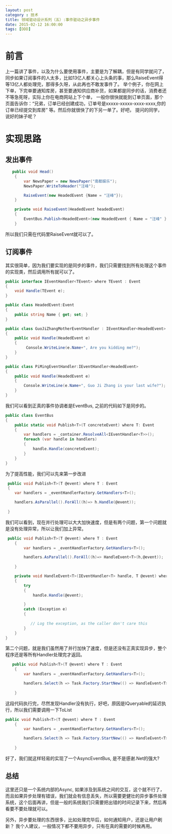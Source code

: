 ```yaml
---
layout: post
category : 技术
title: 领域驱动设计系列（五）:事件驱动之异步事件
date: 2015-02-12 16:00:00
tags: [DDD]
---
```



# 前言

上一篇讲了事件，以及为什么要使用事件，主要是为了解耦，但是有同学就问了，同步如果订阅事件的人太多，比如13亿人都关心上头条的事，那么RaiseEvent得等13亿人都处理完，那得多久呀，从此再也不敢发事件了。
举个例子，你在网上下单，下完单要通知库房，甚至要通知供应商补货，如果都是同步的话，消费者还不等急死呀，实际上你在电商网站上下个单， 一般你很快就能到订单页面，那个页面告诉你：“兄弟，订单已经创建成功，订单号是xxxxx-xxxxx-xxxx-xxxx,你的订单已经提交到库房” 等。然后你就很快了的下另一单了。好吧，
提问的同学，说好的妹子呢？

# 实现思路

## 发出事件


```c#
   public void Head()
    {
        var NewsPaper = new NewsPaper("南都娱乐");
        NewsPaper.WriteToHeader("汪峰");

        RaiseEvent(new HeadedEvent {Name = "汪峰"});
    }

	private void RaiseEvent(HeadedEvent headedEvent)
    {
        EventBus.Publish<HeadedEvent>(new HeadedEvent { Name = "汪峰" });
    }
```

所以我们只需在代码里RaiseEvent就可以了。


## 订阅事件

其实很简单，因为我们要实现的是同步的事件，我们只需要找到所有处理这个事件的实现类，然后调用所有就可以了。 

```c#
public interface IEventHandler<TEvent> where TEvent : Event
{
    void Handle(TEvent e);
}

public class HeadedEvent:Event
{
    public string Name { get; set; }
}

public class GuoJiZhangMotherEventHandler : IEventHandler<HeadedEvent>
{
    public void Handle(HeadedEvent e)
    {
         Console.WriteLine(e.Name+", Are you kidding me?");
    }
}

public class PiMingEventHandler:IEventHandler<HeadedEvent>
{
    public void Handle(HeadedEvent e)
    {
        Console.WriteLine(e.Name+", Guo Ji Zhang is your last wife?");
    }
}
```



我们可以看到正真的事件协调者是EventBus, 之前的代码如下是同步的。


```c#
public class EventBus
{
    public static void Publish<T>(T concreteEvent) where T: Event
    {
        var handlers = _container.ResolveAll<IEventHandler<T>>();
        foreach (var handle in handlers)
        {
            handle.Handle(concreteEvent);
        }
    }
}
```

为了提高性能，我们可以先来第一步改进
    

```c#
 public void Publish<T>(T @event) where T : Event
 {
    var handlers = _eventHandlerFactory.GetHandlers<T>();

    handlers.AsParallel().ForAll((h)=> h.Handle(@event));
   
 }
```

我们可以看到，现在并行处理可以大大加快速度，但是有两个问题，第一个问题就是没有处理异常，所以让我们加上异常。

```c#
 public void Publish<T>(T @event) where T : Event
    {
        var handlers = _eventHandlerFactory.GetHandlers<T>();

        handlers.AsParallel().ForAll((h)=> HandleEvent<T>(h,@event));
       
    }

    private void HandleEvent<T>(IEventHandler<T> handle, T @event) where T : Event
    {
        try
        {
            handle.Handle(@event);

        }
        catch (Exception e)
        {
            
           // Log the exception, as the caller don't care this
        }
    }
}
```

第二个问题，就是我们虽然用了并行加快了速度，但是还没有正真实现异步，整个程序还是等所有Handler处理完才返回。

```c#
   public void Publish<T>(T @event) where T : Event
    {
        var handlers = _eventHandlerFactory.GetHandlers<T>();

        handlers.Select(h => Task.Factory.StartNew(() => HandleEvent<T>(h, @event)));
       
    }
```

这段代码执行完，尽然发现Handler没有执行，好吧，原因是IQueryable的延迟执行，所以我们需要调用一下ToList

```c#
public void Publish<T>(T @event) where T : Event
    {
        var handlers = _eventHandlerFactory.GetHandlers<T>();

        handlers.Select(h => Task.Factory.StartNew(() => HandleEvent<T>(h, @event))).ToArray();
       
    }
```

好了，我们就这样轻易的实现了一个AsyncEventBus, 是不是感谢.Net的强大?


## 总结

这里还只是一个系统内部的Async, 如果涉及到系统之间的交互，这个就不行了，而且如果异步处理有错误，我们就会有信息丢失，所以需要更健壮的异步事件处理系统，这个后面再讲，但是一般的系统我们只需要把出错的时间记录下来，然后再看要不要处理就可以。

另外，异步要处理的东西很多，比如处理完毕后，如何通知用户，还是让用户刷新？ 我个人建议，一般情况下都不要用异步，只有在真的需要的时候再用。